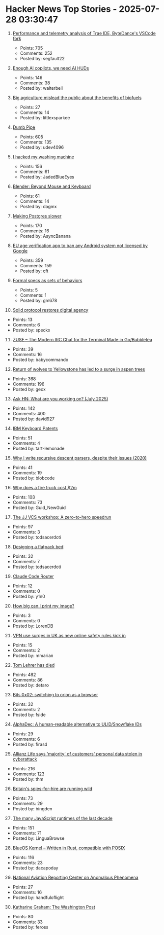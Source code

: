 # Hacker News Top Stories - 2025-07-28 03:30:47

1. [Performance and telemetry analysis of Trae IDE, ByteDance's VSCode fork](https://github.com/segmentationf4u1t/trae_telemetry_research)
   - Points: 705
   - Comments: 252
   - Posted by: segfault22

2. [Enough AI copilots, we need AI HUDs](https://www.geoffreylitt.com/2025/07/27/enough-ai-copilots-we-need-ai-huds)
   - Points: 146
   - Comments: 38
   - Posted by: walterbell

3. [Big agriculture mislead the public about the benefits of biofuels](https://lithub.com/how-big-agriculture-mislead-the-public-about-the-benefits-of-biofuels/)
   - Points: 27
   - Comments: 14
   - Posted by: littlexsparkee

4. [Dumb Pipe](https://www.dumbpipe.dev/)
   - Points: 605
   - Comments: 135
   - Posted by: udev4096

5. [I hacked my washing machine](https://nexy.blog/2025/07/27/how-i-hacked-my-washing-machine/)
   - Points: 156
   - Comments: 61
   - Posted by: JadedBlueEyes

6. [Blender: Beyond Mouse and Keyboard](https://code.blender.org/2025/07/beyond-mouse-keyboard/)
   - Points: 61
   - Comments: 14
   - Posted by: dagmx

7. [Making Postgres slower](https://byteofdev.com/posts/making-postgres-slow/)
   - Points: 170
   - Comments: 16
   - Posted by: AsyncBanana

8. [EU age verification app to ban any Android system not licensed by Google](https://www.reddit.com/r/degoogle/s/YxmPgFes8a)
   - Points: 359
   - Comments: 159
   - Posted by: cft

9. [Formal specs as sets of behaviors](https://surfingcomplexity.blog/2025/07/26/formal-specs-as-sets-of-behaviors/)
   - Points: 5
   - Comments: 1
   - Posted by: gm678

10. [Solid protocol restores digital agency](https://www.schneier.com/blog/archives/2025/07/how-solid-protocol-restores-digital-agency.html)
   - Points: 13
   - Comments: 6
   - Posted by: speckx

11. [ZUSE – The Modern IRC Chat for the Terminal Made in Go/Bubbletea](https://github.com/babycommando/zuse)
   - Points: 39
   - Comments: 16
   - Posted by: babycommando

12. [Return of wolves to Yellowstone has led to a surge in aspen trees](https://www.livescience.com/animals/land-mammals/return-of-wolves-to-yellowstone-has-led-to-a-surge-in-aspen-trees-unseen-for-80-years)
   - Points: 368
   - Comments: 196
   - Posted by: geox

13. [Ask HN: What are you working on? (July 2025)](undefined)
   - Points: 142
   - Comments: 400
   - Posted by: david927

14. [IBM Keyboard Patents](https://sharktastica.co.uk/topics/patents)
   - Points: 51
   - Comments: 4
   - Posted by: tart-lemonade

15. [Why I write recursive descent parsers, despite their issues (2020)](https://utcc.utoronto.ca/~cks/space/blog/programming/WhyRDParsersForMe)
   - Points: 41
   - Comments: 19
   - Posted by: blobcode

16. [Why does a fire truck cost $2m](https://thehustle.co/originals/why-does-a-fire-truck-cost-2-million)
   - Points: 103
   - Comments: 73
   - Posted by: Guid_NewGuid

17. [The JJ VCS workshop: A zero-to-hero speedrun](https://github.com/jkoppel/jj-workshop)
   - Points: 97
   - Comments: 3
   - Posted by: todsacerdoti

18. [Designing a flatpack bed](https://kevinlynagh.com/newsletter/2025_07_flatpack/)
   - Points: 32
   - Comments: 7
   - Posted by: todsacerdoti

19. [Claude Code Router](https://github.com/musistudio/claude-code-router)
   - Points: 12
   - Comments: 0
   - Posted by: y1n0

20. [How big can I print my image?](https://maurycyz.com/misc/printing/)
   - Points: 3
   - Comments: 0
   - Posted by: LorenDB

21. [VPN use surges in UK as new online safety rules kick in](https://www.ft.com/content/356674b0-9f1d-4f95-b1d5-f27570379a9b)
   - Points: 15
   - Comments: 2
   - Posted by: mmarian

22. [Tom Lehrer has died](https://www.nytimes.com/2025/07/27/arts/music/tom-lehrer-dead.html)
   - Points: 482
   - Comments: 86
   - Posted by: detaro

23. [Bits 0x02: switching to orion as a browser](https://andinfinity.eu/post/2025-07-24-bits-0x02/)
   - Points: 32
   - Comments: 2
   - Posted by: fside

24. [AlphaDec: A human-readable alternative to ULID/Snowflake IDs](https://github.com/firasd/alphadec)
   - Points: 29
   - Comments: 6
   - Posted by: firasd

25. [Allianz Life says 'majority' of customers' personal data stolen in cyberattack](https://techcrunch.com/2025/07/26/allianz-life-says-majority-of-customers-personal-data-stolen-in-cyberattack/)
   - Points: 216
   - Comments: 123
   - Posted by: thm

26. [Britain's spies-for-hire are running wild](https://www.politico.eu/article/uk-british-spies-private-intelligence-government-ministers/)
   - Points: 73
   - Comments: 29
   - Posted by: bingden

27. [The many JavaScript runtimes of the last decade](https://buttondown.com/whatever_jamie/archive/the-many-many-many-javascript-runtimes-of-the-last-decade/)
   - Points: 151
   - Comments: 71
   - Posted by: LinguaBrowse

28. [BlueOS Kernel – Written in Rust, compatible with POSIX](https://github.com/vivoblueos/kernel)
   - Points: 116
   - Comments: 23
   - Posted by: dacapoday

29. [National Aviation Reporting Center on Anomalous Phenomena](https://www.narcap.org)
   - Points: 27
   - Comments: 16
   - Posted by: handfuloflight

30. [Katharine Graham: The Washington Post](https://fs.blog/knowledge-project-podcast/outliers-katharine-graham/)
   - Points: 80
   - Comments: 33
   - Posted by: feross

